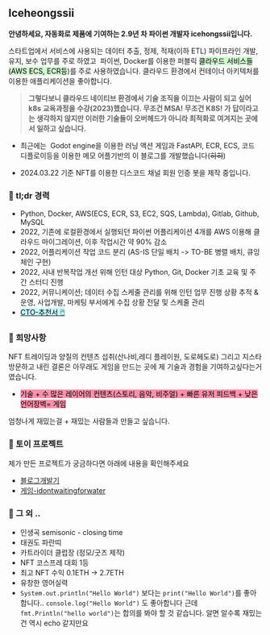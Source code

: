 
## Iceheongssii

**안녕하세요, 자동화로 제품에 기여하는 2.9년 차 파이썬 개발자 icehongssii입니다.**  

스타트업에서 서비스에 사용되는 데이터 추출, 정제, 적재(이하 ETL) 파이프라인 개발, 유지, 보수 업무를 주로 하였고  파이썬, Docker를 이용한 퍼블릭 <mark style="background: #BBFABBA6;">클라우드 서비스들(AWS ECS, ECR등</mark>)를 주로 사용하였습니다.   클라우드 환경에서 컨테이너 아키텍처를 이용한 애플리케이션을 좋아합니다. 



> **그렇다보니 클라우드 네이티브 환경에서 기술 조직을 이끄는 사람이 되고 싶어  k8s 교육과정을 수강(2023)했습니다.  무조건 MSA! 무조건 K8S! 가 답이라고는 생각하지 않지만 이러한 기술들이 오버헤드가 아니라 최적화로 여겨지는 곳에서 일하고 싶습니다.**

- 최근에는  Godot engine을 이용한 러닝 액션 게임과 FastAPI, ECR, ECS, 코드 디플로이등을 이용한 메모 어플기반의 이 블로그를 개발했습니다(~~히히~~)

- 2024.03.22 기준 NFT를 이용한 디스코드 채널 회원 인증 봇을 제작 중입니다.

### 🥨 tl;dr 경력

- Python, Docker, AWS(ECS, ECR, S3, EC2, SQS, Lambda), Gitlab, Github, MySQL
- 2022, 기존에 로컬환경에서 실행되던 파이썬 어플리케이션 4개를 AWS 이용해 클라우드 마이그레이션, 이후 작업시간 약 90% 감소
- 2022, 어플리케이션 작업 코드 분리 (AS-IS 단일 배치 -> TO-BE 병렬 배치, 큐잉체인 구현)
- 2022, 사내 반복작업 개선 위해 인턴 대상 Python, Git, Docker 기초 교육 및 주간 스터디 진행
- 2022, 커뮤니케이션; 데이터 수집 스케줄 관리를 위해 인턴 업무 진행 상황 추적 & 운영, 사업개발, 마케팅 부서에게 수집 상황 전달 및 스케줄 관리
- [<mark style="background: #ABF7F7A6;">CTO-추천서 🖱️</mark>](https://adorable-nft-research-by-little-sweet-pumkins.s3.ap-northeast-1.amazonaws.com/%E1%84%8E%E1%85%AE%E1%84%8E%E1%85%A5%E1%86%AB%E1%84%89%E1%85%A5-%E1%84%83%E1%85%A6%E1%86%AF%E1%84%90%E1%85%A1%E1%84%87%E1%85%A1%E1%86%A8%E1%84%89%E1%85%B3%E1%84%8B%E1%85%A9%E1%84%8B%E1%85%AECTO.pdf)

 
### 🥨 희망사항

NFT 트레이딩과 양질의 컨텐츠 섭취(산나비,레디 플레이원, 도로헤도로) 그리고 지스타 방문하고 내린 결론은 아무래도 게임을 만드는 곳에 제 기술과 경험을 기여하고싶다는거였습니다.

- <mark style="background: #FF5582A6;">기술 + 수 많은 레이어의 컨텐츠(스토리, 음악, 비주얼) + 빠른 유저 피드백 + 낮은 언어장벽= 게임</mark>

엄청나게 재밌는걸 + 재밌는 사람들과 만들고 싶습니다. 

### 🥨 토이 프로젝트

제가 만든 프로젝트가 궁금하다면 아래에 내용을 확인해주세요 

 - [블로그개발기](https://xxx.icehongssii.xyz/posts/프로젝트-obsidianBlog.md)
 - [게임-idontwaitingforwater](https://xxx.icehongssii.xyz/posts/프로젝트-idontwaitingforwater.md)

### 🥨 그 외 ..

- 인생곡 semisonic - closing time
- 태권도  파란띠
- 카트라이더 클럽장 (정모/굿즈 제작)
- NFT 코스프레 대회 1등
- 최고 NFT 수익 0.1ETH -> 2.7ETH
- 유창한 영어실력
- `System.out.println("Hello World")` 보다는 `print("Hello World")`를 좋아합니다.. `console.log("Hello World")` 도 좋아합니다 근데  `fmt.Println("hello world")`는 합의를 봐야 할 것 같습니다.  알면 알수록 재밌는건 역시 echo 같지만요